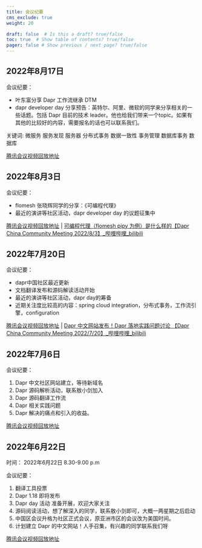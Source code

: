 ```yaml
---
title: 会议纪要
cms_exclude: true
weight: 20

draft: false  # Is this a draft? true/false
toc: true  # Show table of contents? true/false
pager: false # Show previous / next page? true/false
---
```

## 2022年8月17日
会议纪要：

- 叶东富分享 Dapr 工作流继承 DTM
- dapr developer day 分享预告：英特尔、阿里、微软的同学来分享相关的一些话题。包括 Dapr 目前的技术 leader。他也给我们带来一个topic。如果有其他的比较好的内容，需要报名的话也可以联系我们。

关键词:
微服务
服务发现
服务器
分布式事务
数据一致性
事务管理
数据库事务
数据库

[腾讯会议视频回放地址](https://meeting.tencent.com/v2/cloud-record/share?id=27580fbd-6ec1-4b1b-872b-891a57274fdb&from=3) 

## 2022年8月3日
会议纪要：

- flomesh 张晓辉同学的分享：《可编程代理》
- 最近的演讲等社区活动，dapr developer day 的议题征集中

[腾讯会议视频回放地址](https://meeting.tencent.com/user-center/meeting-record/info?meeting_id=1554805986274000896&id=14311201249202778690&from=0) | [可编程代理（flomesh pipy 为例）是什么样的【Dapr China Community Meeting 2022/8/3】\_哔哩哔哩\_bilibili](https://www.bilibili.com/video/BV1nd4y1N73r?spm_id_from=333.999.0.0&vd_source=cd7bcc3fea404f307fadbb696b293c84)


## 2022年7月20日

会议纪要：

- dapr中国社区最近更新
- 文档翻译发布和源码解读活动开始
- 最近的演讲等社区活动，dapr day的筹备
- 近期关注度比较高的内容：spring cloud integration，分布式事务，工作流引擎，configuration 

[腾讯会议视频回放地址](https://meeting.tencent.com/user-center/shared-record-info?id=bd3b3fd3-47bc-4ea5-969f-e7e966ae1e2c&from=7) | [Dapr 中文网站发布！Dapr 落地实践问题讨论 【Dapr China Community Meeting 2022/7/20】\_哔哩哔哩\_bilibili](https://www.bilibili.com/video/BV1Qg411Z7W4?spm_id_from=333.999.0.0&vd_source=cd7bcc3fea404f307fadbb696b293c84)

## 2022年7月6日

会议纪要：

1. Dapr 中文社区网站建立，等待新域名
2. Dapr 源码解析活动，联系敖小剑加入
3. Dapr 源码翻译工作流
4. Dapr 相关实践问题
5. Dapr 解决的痛点和引入的收益。

[腾讯会议视频回放地址](https://meeting.tencent.com/v2/cloud-record/share?id=97077c24-617d-440c-b57c-29ac5397607b&from=3)


## 2022年6月22日

时间： 2022年6月22日 8.30-9.00 p.m

会议纪要：

1. 翻译工具投票
2. Dapr 1.18 即将发布
3. Dapr day 活动 准备开展，欢迎大家关注
4. 源码阅读活动，想了解深入的同学，联系敖小剑即可，大概一两星期之后启动
5. 中国区会议升格为社区正式会议，原亚洲市区的会议改为美国时间。
6. 计划建立 Dapr 的中文网站！人手召集，有兴趣的同学联系我们呀

[腾讯会议视频回放地址](https://meeting.tencent.com/v2/cloud-record/share?id=9606a5cb-b011-4b95-aac8-b60cb5504188&from=3)



